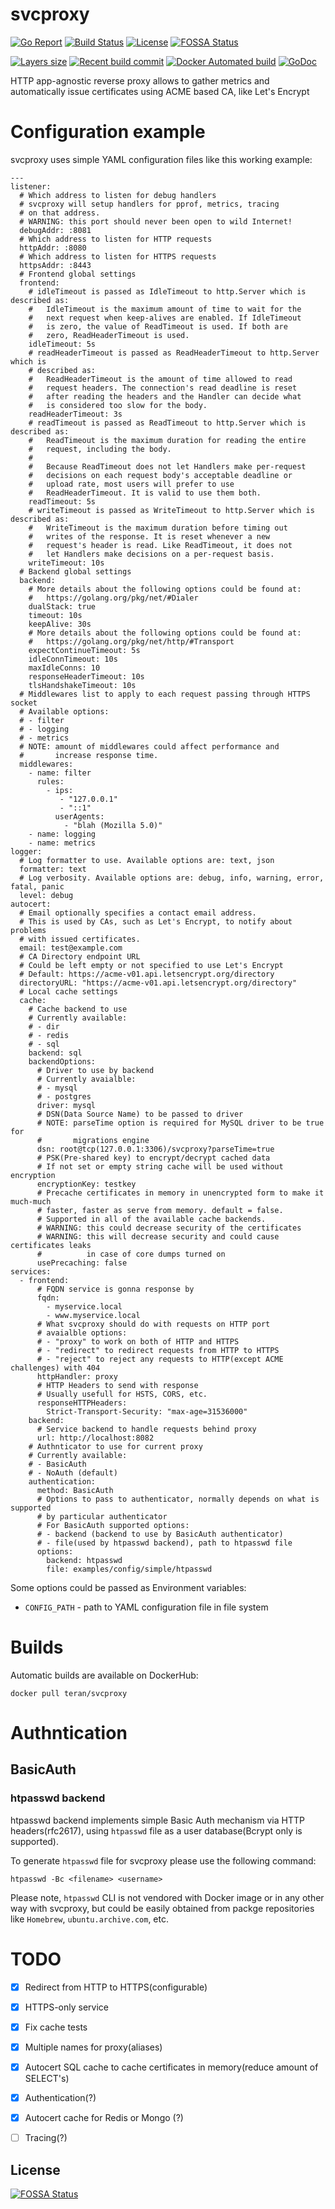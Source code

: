 # svcproxy

[![Go Report](https://goreportcard.com/badge/github.com/teran/svcproxy)](https://goreportcard.com/report/github.com/teran/svcproxy)
[![Build Status](https://travis-ci.org/teran/svcproxy.svg?branch=master)](https://travis-ci.org/teran/svcproxy)
[![License](https://img.shields.io/github/license/teran/svcproxy.svg)](https://github.com/teran/svcproxy/blob/master/LICENSE)
[![FOSSA Status](https://app.fossa.io/api/projects/git%2Bgithub.com%2Fteran%2Fsvcproxy.svg?type=shield)](https://app.fossa.io/projects/git%2Bgithub.com%2Fteran%2Fsvcproxy?ref=badge_shield)

[![Layers size](https://images.microbadger.com/badges/image/teran/svcproxy.svg)](https://hub.docker.com/r/teran/svcproxy/)
[![Recent build commit](https://images.microbadger.com/badges/commit/teran/svcproxy.svg)](https://hub.docker.com/r/teran/svcproxy/)
[![Docker Automated build](https://img.shields.io/docker/automated/teran/svcproxy.svg)](https://hub.docker.com/r/teran/svcproxy/)
[![GoDoc](https://godoc.org/github.com/teran/svcproxy?status.svg)](https://godoc.org/github.com/teran/svcproxy)

HTTP app-agnostic reverse proxy allows to gather metrics and automatically issue certificates using ACME based CA, like Let's Encrypt

# Configuration example

svcproxy uses simple YAML configuration files like this working example:
```
---
listener:
  # Which address to listen for debug handlers
  # svcproxy will setup handlers for pprof, metrics, tracing
  # on that address.
  # WARNING: this port should never been open to wild Internet!
  debugAddr: :8081
  # Which address to listen for HTTP requests
  httpAddr: :8080
  # Which address to listen for HTTPS requests
  httpsAddr: :8443
  # Frontend global settings
  frontend:
    # idleTimeout is passed as IdleTimeout to http.Server which is described as:
    #   IdleTimeout is the maximum amount of time to wait for the
    #   next request when keep-alives are enabled. If IdleTimeout
    #   is zero, the value of ReadTimeout is used. If both are
    #   zero, ReadHeaderTimeout is used.
    idleTimeout: 5s
    # readHeaderTimeout is passed as ReadHeaderTimeout to http.Server which is
    # described as:
    #   ReadHeaderTimeout is the amount of time allowed to read
    #   request headers. The connection's read deadline is reset
    #   after reading the headers and the Handler can decide what
    #   is considered too slow for the body.
    readHeaderTimeout: 3s
    # readTimeout is passed as ReadTimeout to http.Server which is described as:
    #   ReadTimeout is the maximum duration for reading the entire
    #   request, including the body.
    #
    #   Because ReadTimeout does not let Handlers make per-request
    #   decisions on each request body's acceptable deadline or
    #   upload rate, most users will prefer to use
    #   ReadHeaderTimeout. It is valid to use them both.
    readTimeout: 5s
    # writeTimeout is passed as WriteTimeout to http.Server which is described as:
    #   WriteTimeout is the maximum duration before timing out
    #   writes of the response. It is reset whenever a new
    #   request's header is read. Like ReadTimeout, it does not
    #   let Handlers make decisions on a per-request basis.
    writeTimeout: 10s
  # Backend global settings
  backend:
    # More details about the following options could be found at:
    #   https://golang.org/pkg/net/#Dialer
    dualStack: true
    timeout: 10s
    keepAlive: 30s
    # More details about the following options could be found at:
    #   https://golang.org/pkg/net/http/#Transport
    expectContinueTimeout: 5s
    idleConnTimeout: 10s
    maxIdleConns: 10
    responseHeaderTimeout: 10s
    tlsHandshakeTimeout: 10s
  # Middlewares list to apply to each request passing through HTTPS socket
  # Available options:
  # - filter
  # - logging
  # - metrics
  # NOTE: amount of middlewares could affect performance and
  #       increase response time.
  middlewares:
    - name: filter
      rules:
        - ips:
           - "127.0.0.1"
           - "::1"
          userAgents:
            - "blah (Mozilla 5.0)"
    - name: logging
    - name: metrics
logger:
  # Log formatter to use. Available options are: text, json
  formatter: text
  # Log verbosity. Available options are: debug, info, warning, error, fatal, panic
  level: debug
autocert:
  # Email optionally specifies a contact email address.
  # This is used by CAs, such as Let's Encrypt, to notify about problems
  # with issued certificates.
  email: test@example.com
  # CA Directory endpoint URL
  # Could be left empty or not specified to use Let's Encrypt
  # Default: https://acme-v01.api.letsencrypt.org/directory
  directoryURL: "https://acme-v01.api.letsencrypt.org/directory"
  # Local cache settings
  cache:
    # Cache backend to use
    # Currently available:
    # - dir
    # - redis
    # - sql
    backend: sql
    backendOptions:
      # Driver to use by backend
      # Currently avaialble:
      # - mysql
      # - postgres
      driver: mysql
      # DSN(Data Source Name) to be passed to driver
      # NOTE: parseTime option is required for MySQL driver to be true for
      #       migrations engine
      dsn: root@tcp(127.0.0.1:3306)/svcproxy?parseTime=true
      # PSK(Pre-shared key) to encrypt/decrypt cached data
      # If not set or empty string cache will be used without encryption
      encryptionKey: testkey
      # Precache certificates in memory in unencrypted form to make it much-much
      # faster, faster as serve from memory. default = false.
      # Supported in all of the available cache backends.
      # WARNING: this could decrease security of the certificates
      # WARNING: this will decrease security and could cause certificates leaks
      #          in case of core dumps turned on
      usePrecaching: false
services:
  - frontend:
      # FQDN service is gonna response by
      fqdn:
        - myservice.local
        - www.myservice.local
      # What svcproxy should do with requests on HTTP port
      # avaialble options:
      # - "proxy" to work on both of HTTP and HTTPS
      # - "redirect" to redirect requests from HTTP to HTTPS
      # - "reject" to reject any requests to HTTP(except ACME challenges) with 404
      httpHandler: proxy
      # HTTP Headers to send with response
      # Usually usefull for HSTS, CORS, etc.
      responseHTTPHeaders:
        Strict-Transport-Security: "max-age=31536000"
    backend:
      # Service backend to handle requests behind proxy
      url: http://localhost:8082
    # Authnticator to use for current proxy
    # Currently available:
    # - BasicAuth
    # - NoAuth (default)
    authentication:
      method: BasicAuth
      # Options to pass to authenticator, normally depends on what is supported
      # by particular authenticator
      # For BasicAuth supported options:
      # - backend (backend to use by BasicAuth authenticator)
      # - file(used by htpasswd backend), path to htpasswd file
      options:
        backend: htpasswd
        file: examples/config/simple/htpasswd
```


Some options could be passed as Environment variables:
 * `CONFIG_PATH` - path to YAML configuration file in file system

# Builds

Automatic builds are available on DockerHub:
```
docker pull teran/svcproxy
```

# Authntication
## BasicAuth
### htpasswd backend

htpasswd backend implements simple Basic Auth mechanism via HTTP headers(rfc2617),
using `htpasswd` file as a user database(Bcrypt only is supported).

To generate `htpasswd` file for svcproxy please use the following command:

```
htpasswd -Bc <filename> <username>
```

Please note, `htpasswd` CLI is not vendored with Docker image or in any other way
with svcproxy, but could be easily obtained from packge repositories like `Homebrew`, `ubuntu.archive.com`, etc.

# TODO
 - [X] Redirect from HTTP to HTTPS(configurable)
 - [X] HTTPS-only service
 - [X] Fix cache tests
 - [X] Multiple names for proxy(aliases)
 - [X] Autocert SQL cache to cache certificates in memory(reduce amount of SELECT's)
 - [X] Authentication(?)
 - [X] Autocert cache for Redis or Mongo (?)
 - [ ] Tracing(?)


## License
[![FOSSA Status](https://app.fossa.io/api/projects/git%2Bgithub.com%2Fteran%2Fsvcproxy.svg?type=large)](https://app.fossa.io/projects/git%2Bgithub.com%2Fteran%2Fsvcproxy?ref=badge_large)
